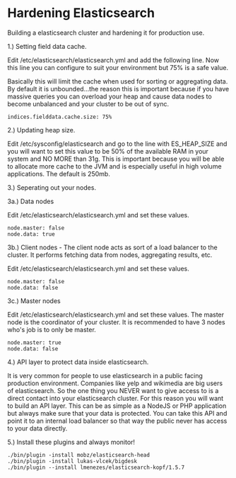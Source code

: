 # Hardening Elasticsearch
Building a elasticsearch cluster and hardening it for production use.

1.) Setting field data cache.

Edit /etc/elasticsearch/elasticsearch.yml and add the following line. Now this line you can configure to suit your environment but 75% is a safe value.

Basically this will limit the cache when used for sorting or aggregating data. By default it is unbounded...the reason this is important because if you have massive queries you can overload your heap and cause data nodes to become unbalanced and your cluster to be out of sync.
```
indices.fielddata.cache.size: 75%
```

2.) Updating heap size.

Edit /etc/sysconfig/elasticsearch and go to the line with ES_HEAP_SIZE and you will want to set this value to be 50% of the available RAM in your system and NO MORE than 31g. This is important because you will be able to allocate more cache to the JVM and is especially useful in high volume applications. The default is 250mb.

3.) Seperating out your nodes.

3a.) Data nodes

Edit /etc/elasticsearch/elasticsearch.yml and set these values.

```
node.master: false
node.data: true
```

3b.) Client nodes - The client node acts as sort of a load balancer to the cluster. It performs fetching data from nodes, aggregating results, etc.

Edit /etc/elasticsearch/elasticsearch.yml and set these values.

```
node.master: false
node.data: false
```

3c.) Master nodes

Edit /etc/elasticsearch/elasticsearch.yml and set these values. The master node is the coordinator of your cluster. It is recommended to have 3 nodes who's job is to only be master.

```
node.master: true
node.data: false
```

4.) API layer to protect data inside elasticsearch.

It is very common for people to use elasticsearch in a public facing production environment. Companies like yelp and wikimedia are big users of elasticsearch. So the one thing you NEVER want to give access to is a direct contact into your elasticsearch cluster. For this reason you will want to build an API layer. This can be as simple as a NodeJS or PHP application but always make sure that your data is protected. You can take this API and point it to an internal load balancer so that way the public never has access to your data directly.

5.) Install these plugins and always monitor!

```
./bin/plugin -install mobz/elasticsearch-head
./bin/plugin -install lukas-vlcek/bigdesk
./bin/plugin --install lmenezes/elasticsearch-kopf/1.5.7
```
